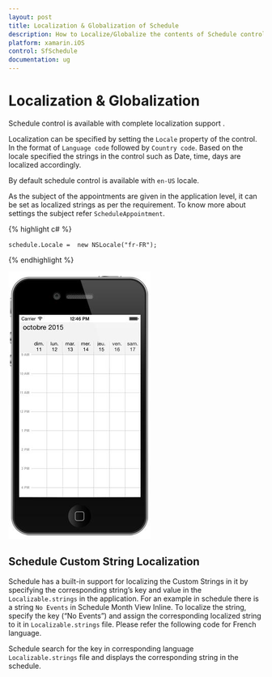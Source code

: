 ```yaml
---
layout: post
title: Localization & Globalization of Schedule
description: How to Localize/Globalize the contents of Schedule control.
platform: xamarin.iOS
control: SfSchedule
documentation: ug
---
```


# Localization & Globalization

Schedule control is available with complete localization support . 

Localization can be specified by setting the `Locale` property of the control. In the format of `Language code` followed by `Country code`.  Based on the locale specified the strings in the control such as Date, time, days are localized accordingly.

By default schedule control is available with `en-US` locale. 

As the subject of the appointments are given in the application level, it can be set as localized strings as per the requirement. To know more about settings the subject refer `ScheduleAppointment`.

{% highlight c# %}

    schedule.Locale =  new NSLocale("fr-FR");

{% endhighlight %}

![](Localization&Globalization_images/Localization&Globalization_img1.jpeg)


## Schedule Custom String Localization

Schedule has a built-in support for localizing the Custom Strings in it by specifying the corresponding string’s key and value in the `Localizable.strings` in the application. For an example in schedule there is a string `No Events` in Schedule Month View Inline. To localize the string, specify the key (“No Events”) and assign the corresponding localized string to it in `Localizable.strings` file. Please refer the following code for French language.

Schedule search for the key in corresponding language `Localizable.strings` file and displays the corresponding string in the schedule.
